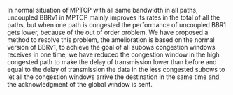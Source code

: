 In normal situation of MPTCP with all same bandwidth in all paths, uncoupled BBRv1
in MPTCP mainly improves its rates in the total of all the paths, but when one path
is congested the performance of uncoupled BBR1 gets lower, because of the out of order
problem.
We have proposed a method to resolve this problem, the amelioration is based on the
normal version of BBRv1, to achieve the goal of all subows congestion windows receives
in one time, we have reduced the congestion window in the high congested path to make
the delay of transmission lower than before and equal to the delay of transmission the
data in the less congested subows to let all the congestion windows arrive the destination
in the same time and the acknowledgment of the global window is sent.
